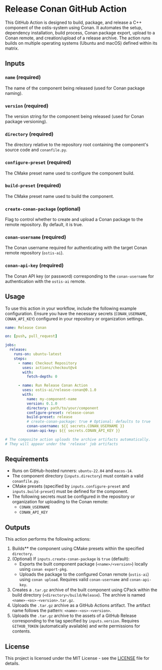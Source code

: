 # Release Conan GitHub Action

This GitHub Action is designed to build, package, and release a C++ component of the ostis-system using Conan. It automates the setup, dependency installation, build process, Conan package export, upload to a Conan remote, and creation/upload of a release archive. The action runs builds on multiple operating systems (Ubuntu and macOS) defined within its matrix.

## Inputs

### `name` (required)

The name of the component being released (used for Conan package naming).

### `version` (required)

The version string for the component being released (used for Conan package versioning).

### `directory` (required)

The directory relative to the repository root containing the component's source code and `conanfile.py`.

### `configure-preset` (required)

The CMake preset name used to configure the component build.

### `build-preset` (required)

The CMake preset name used to build the component.

### `create-conan-package` (optional)

Flag to control whether to create and upload a Conan package to the remote repository. By default, it is true.

### `conan-username` (required)

The Conan username required for authenticating with the target Conan remote repository (`ostis-ai`).

### `conan-api-key` (required)

The Conan API key (or password) corresponding to the `conan-username` for authentication with the `ostis-ai` remote.

## Usage

To use this action in your workflow, include the following example configuration. Ensure you have the necessary secrets (`CONAN_USERNAME`, `CONAN_API_KEY`) configured in your repository or organization settings.

```yaml
name: Release Conan

on: [push, pull_request]

jobs:
  release:
    runs-on: ubuntu-latest
    steps:
      - name: Checkout Repository
        uses: actions/checkout@v4
        with:
          fetch-depth: 0

      - name: Run Release Conan Action
        uses: ostis-ai/release-conan@0.1.0
        with:
          name: my-component-name
          version: 0.1.0
          directory: path/to/your/component
          configure-preset: release-conan
          build-preset: release
          # create-conan-package: true # Optional: defaults to true
          conan-username: ${{ secrets.CONAN_USERNAME }}
          conan-api-key: ${{ secrets.CONAN_API_KEY }}

# The composite action uploads the archive artifacts automatically.
# They will appear under the 'release' job artifacts
```

## Requirements

-   Runs on GitHub-hosted runners: `ubuntu-22.04` and `macos-14`.
-   The component directory (`inputs.directory`) must contain a valid `conanfile.py`.
-   CMake presets (specified by `inputs.configure-preset` and `inputs.build-preset`) must be defined for the component.
-   The following secrets must be configured in the repository or organization for uploading to the Conan remote:
    -   `CONAN_USERNAME`
    -   `CONAN_API_KEY`

## Outputs

This action performs the following actions:

1.  Builds** the component using CMake presets within the specified `directory`.
2.  (Optional) If `inputs.create-conan-package` is `true` (default):
    *   Exports the built component package (`<name>/<version>`) locally using `conan export-pkg`.
    *   Uploads the package to the configured Conan remote (`ostis-ai`) using `conan upload`. Requires valid `conan-username` and `conan-api-key`.
3.  Creates a `.tar.gz` archive of the built component using CPack within the build directory (`<directory>/build/Release`). The archive is named `<name>-<os>-<version>.tar.gz`.
4.  Uploads the `.tar.gz` archive as a GitHub Actions artifact. The artifact name follows the pattern: `<name>-<os>-<version>`.
5.  Uploads the `.tar.gz` archive to the assets of a GitHub Release corresponding to the tag specified by `inputs.version`. Requires `GITHUB_TOKEN` (automatically available) and write permissions for contents.

## License

This project is licensed under the MIT License - see the [LICENSE](LICENSE) file for details.
